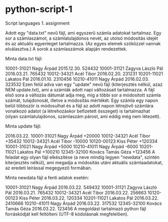 # python-script-1
Script languages 1. assignment

Adott egy "data.txt" nevű fájl, ami egyszerű számla adatokat tartalmaz. Egy sor a számlaszámot, a számlatulajdonos nevét, az utolsó módosítás idejét és az aktuális egyenleget tartalmazza. (Az egyes elemek szóközzel vannak elválasztva.) A sorok a számlaszámok alapján rendezettek. 

Minta data.txt fájl:

10001-31021 Nagy Árpád 2015.12.30. 524432
10001-31121 Zagyva László Pál 2016.03.21. 765432
10012-34321 Acél Tibor 2016.02.20. 231231
10201-11021 Lakatos Pál 2016.01.10. 2310456
10210-41011 Nagy Árpád 2016.02.03. 323532
Ezen felül adva van egy "update" nevű fájl (kiterjesztés nélkül, azaz NEM update.txt), ami a számlák adott napi változásait tartalmazza. A fájl első sora a változás dátumát adja meg, míg a többi sor a módosított számla számát, tulajdonosát, illetve a módosítás mértékét. Egy számla egy napon belül többször is módosulhat és a fájl az adott napon létrejövő számlára vonatkozó adatot (a létrehozáskor befizetett összeget) is tartalmazhat (olyan számlatulajdonos, számlaszám párost, ami eddig még nem létezett).

Minta update fájl:

2016.03.22.
10001-31021 Nagy Árpád +20000
10012-34321 Acél Tibor +35432
10012-34321 Acél Tibor -10000
10120-00123 Kiss Péter +120334
10001-31021 Nagy Árpád +5000
10210-41011 Nagy Árpád -6000
10201-11021 Lakatos Pál +100210
12345-32100 Kovács Tamás Géza +123456
A feladat egy olyan fájl elkészítése (a neve mindig legyen "newdata", szintén kiterjesztés nélkül), ami megadja a módosítás utáni aktuális számlaadatokat, az eredeti leírással megegyező formában.

Minta newdata fájl a fenti adatok esetén:

10001-31021 Nagy Árpád 2016.03.22. 549432
10001-31121 Zagyva László Pál 2016.03.21. 765432
10012-34321 Acél Tibor 2016.03.22. 256663
10120-00123 Kiss Péter 2016.03.22. 120334
10201-11021 Lakatos Pál 2016.03.22. 2410666
10210-41011 Nagy Árpád 2016.03.22. 317532
12345-32100 Kovács Tamás Géza 2016.03.22. 123456
A megoldást tartalmazó python fájl forráskódját kell feltölteni (UTF-8 kódolásnak megfelelően).